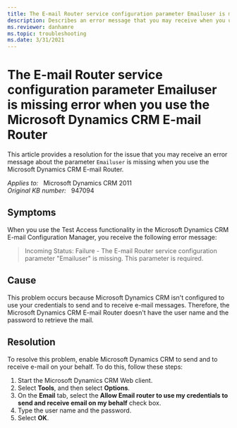 ```yaml
---
title: The E-mail Router service configuration parameter Emailuser is missing error
description: Describes an error message that you may receive when you use the Microsoft Dynamics CRM E-mail Router. Provides a resolution.
ms.reviewer: danhamre
ms.topic: troubleshooting
ms.date: 3/31/2021
---
```

# The E-mail Router service configuration parameter Emailuser is missing error when you use the Microsoft Dynamics CRM E-mail Router

This article provides a resolution for the issue that you may receive an error message about the parameter `Emailuser` is missing when you use the Microsoft Dynamics CRM E-mail Router.

_Applies to:_ &nbsp; Microsoft Dynamics CRM 2011  
_Original KB number:_ &nbsp; 947094

## Symptoms

When you use the Test Access functionality in the Microsoft Dynamics CRM E-mail Configuration Manager, you receive the following error message:

> Incoming Status: Failure - The E-mail Router service configuration parameter "Emailuser" is missing. This parameter is required.

## Cause

This problem occurs because Microsoft Dynamics CRM isn't configured to use your credentials to send and to receive e-mail messages. Therefore, the Microsoft Dynamics CRM E-mail Router doesn't have the user name and the password to retrieve the mail.

## Resolution

To resolve this problem, enable Microsoft Dynamics CRM to send and to receive e-mail on your behalf. To do this, follow these steps:

1. Start the Microsoft Dynamics CRM Web client.
2. Select **Tools**, and then select **Options**.
3. On the **Email** tab, select the **Allow Email router to use my credentials to send and receive email on my behalf** check box.
4. Type the user name and the password.
5. Select **OK**.

